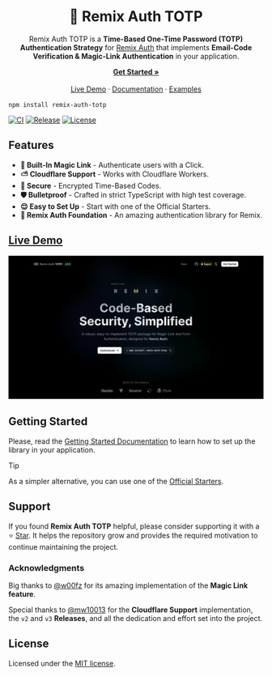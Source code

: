 <h1 align="center">
  📧 Remix Auth TOTP
</h1>

<div align="center">
  <p>
    Remix Auth TOTP is a <strong>Time-Based One-Time Password (TOTP) Authentication Strategy</strong> for <a href="https://github.com/sergiodxa/remix-auth">Remix Auth</a> that implements <strong>Email-Code Verification & Magic-Link Authentication</strong> in your application.
  </p>
</div>

<div align="center">
  <p>
    <a href="https://github.com/dev-xo/remix-auth-totp/tree/main/docs#getting-started"><strong>Get Started »</strong></a>
    <br/><br/>
    <a href="https://totp.fly.dev">Live Demo</a>
    ·
    <a href="https://github.com/dev-xo/remix-auth-totp/tree/main/docs">Documentation</a>
    ·
    <a href="https://github.com/dev-xo/remix-auth-totp/blob/main/docs/examples.md">Examples</a>
  </p>
</div>

```
npm install remix-auth-totp
```

[![CI](https://img.shields.io/github/actions/workflow/status/dev-xo/remix-auth-totp/main.yml?label=Build)](https://github.com/dev-xo/remix-auth-totp/actions/workflows/main.yml)
[![Release](https://img.shields.io/npm/v/remix-auth-totp.svg?&label=Release)](https://www.npmjs.com/package/remix-auth-totp)
[![License](https://img.shields.io/badge/License-MIT-brightgreen.svg)](https://github.com/dev-xo/remix-auth-totp/blob/main/LICENSE)

## Features

- **📧 Built-In Magic Link** - Authenticate users with a Click.
- **⛅ Cloudflare Support** - Works with Cloudflare Workers.
- **🔐 Secure** - Encrypted Time-Based Codes.
- **🛡 Bulletproof** - Crafted in strict TypeScript with high test coverage.
- **😌 Easy to Set Up** - Start with one of the Official Starters.
- **🚀 Remix Auth Foundation** - An amazing authentication library for Remix.

## [Live Demo](https://totp.fly.dev)

[![Remix Auth TOTP](https://raw.githubusercontent.com/dev-xo/dev-xo/main/remix-auth-totp/thumbnail-intro.png)](https://totp.fly.dev)

## Getting Started

Please, read the [Getting Started Documentation](https://github.com/dev-xo/remix-auth-totp/tree/main/docs#getting-started) to learn how to set up the library in your application.

> [!TIP]
> As a simpler alternative, you can use one of the [Official Starters](https://github.com/dev-xo/remix-auth-totp/blob/main/docs/examples.md).

## Support

If you found **Remix Auth TOTP** helpful, please consider supporting it with a ⭐ [Star](https://github.com/dev-xo/remix-auth-totp). It helps the repository grow and provides the required motivation to continue maintaining the project.

### Acknowledgments

Big thanks to [@w00fz](https://github.com/w00fz) for its amazing implementation of the **Magic Link feature**.

Special thanks to [@mw10013](https://github.com/mw10013) for the **Cloudflare Support** implementation, the `v2` and `v3` **Releases**, and all the dedication and effort set into the project.

## License

Licensed under the [MIT license](https://github.com/dev-xo/remix-auth-totp/blob/main/LICENSE).
